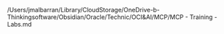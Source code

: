 /Users/jmalbarran/Library/CloudStorage/OneDrive-b-Thinkingsoftware/Obsidian/Oracle/Technic/OCI&AI/MCP/MCP - Training - Labs.md